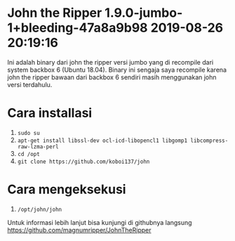 # John the Ripper 1.9.0-jumbo-1+bleeding-47a8a9b98 2019-08-26 20:19:16
Ini adalah binary dari john the ripper versi jumbo yang di recompile dari system backbox 6 (Ubuntu 18.04).
Binary ini sengaja saya recompile karena john the ripper bawaan dari backbox 6 sendiri masih menggunakan john versi terdahulu.

# Cara installasi
1. ```sudo su```
2. ```apt-get install libssl-dev ocl-icd-libopencl1 libgomp1 libcompress-raw-lzma-perl```
3. ```cd /opt```
4. ```git clone https://github.com/koboi137/john```

# Cara mengeksekusi
1. ```/opt/john/john```

Untuk informasi lebih lanjut bisa kunjungi di githubnya langsung https://github.com/magnumripper/JohnTheRipper
